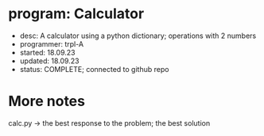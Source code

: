 # program:      Calculator
- desc:         A calculator using a python dictionary; 
                operations with 2 numbers
- programmer:   trpl-A
- started:      18.09.23
- updated:      18.09.23
- status:       COMPLETE; connected to github repo

More notes
==========
calc.py         -> the best response to the problem; the best solution
<end>